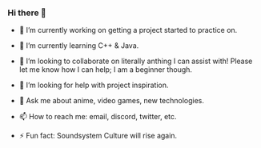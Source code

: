 ### Hi there 👋

- 🔭 I’m currently working on getting a project started to practice on.

- 🌱 I’m currently learning C++ & Java.

- 👯 I’m looking to collaborate on literally anthing I can assist with! Please let me know how I can help; I am a beginner though.

- 🤔 I’m looking for help with project inspiration.

- 💬 Ask me about anime, video games, new technologies.

- 📫 How to reach me: email, discord, twitter, etc.

- ⚡ Fun fact: Soundsystem Culture will rise again.

